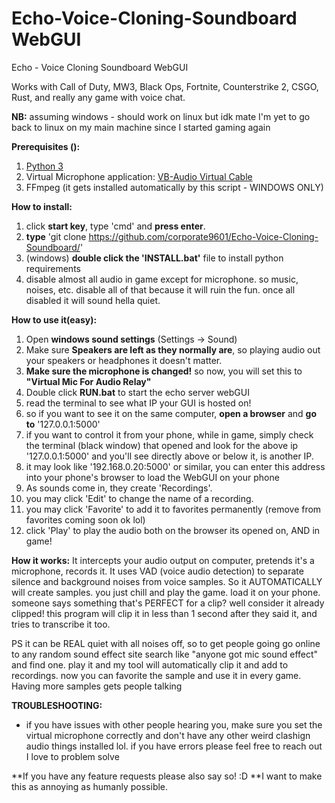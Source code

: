 # Echo-Voice-Cloning-Soundboard WebGUI
Echo - Voice Cloning Soundboard WebGUI

Works with Call of Duty, MW3, Black Ops, Fortnite, Counterstrike 2, CSGO, Rust, and really any game with voice chat. 

**NB:**
assuming windows - should work on linux but idk mate I'm yet to go back to linux on my main machine since I started gaming again

**Prerequisites ():**
1. [Python 3](https://www.python.org/downloads/)
2. Virtual Microphone application: [VB-Audio Virtual Cable](https://vb-audio.com/Cable/)
3. FFmpeg (it gets installed automatically by this script - WINDOWS ONLY)

**How to install:**
1. click **start key**, type 'cmd' and **press enter**.
2. **type** 'git clone https://github.com/corporate9601/Echo-Voice-Cloning-Soundboard/'
3. (windows) **double click the 'INSTALL.bat'** file to install python requirements
4. disable almost all audio in game except for microphone. so music, noises, etc. disable all of that because it will ruin the fun. once all disabled it will sound hella quiet. 

**How to use it(easy):**
1. Open **windows sound settings** (Settings -> Sound)
2. Make sure **Speakers are left as they normally are**, so playing audio out your speakers or headphones it doesn't matter.
3. **Make sure the microphone is changed!** so now, you will set this to **"Virtual Mic For Audio Relay"**
4. Double click **RUN.bat** to start the echo server webGUI
5. read the terminal to see what IP your GUI is hosted on!
6. so if you want to see it on the same computer, **open a browser** and **go to** '127.0.0.1:5000'
7. if you want to control it from your phone, while in game, simply check the terminal (black window) that opened and look for the above ip '127.0.0.1:5000' and you'll see directly above or below it, is another IP.
8. it may look like '192.168.0.20:5000' or similar, you can enter this address into your phone's browser to load the WebGUI on your phone
9. As sounds come in, they create 'Recordings'.
10. you may click 'Edit' to change the name of a recording.
11. you may click 'Favorite' to add it to favorites permanently (remove from favorites coming soon ok lol)
12. click 'Play' to play the audio both on the browser its opened on, AND in game! 

**How it works:**
It intercepts your audio output on computer, pretends it's a microphone, records it. It uses VAD (voice audio detection) to separate silence and background noises from voice samples.
So it AUTOMATICALLY will create samples. you just chill and play the game. load it on your phone. someone says something that's PERFECT for a clip?
well consider it already clipped! this program will clip it in less than 1 second after they said it, and tries to transcribe it too.

PS it can be REAL quiet with all noises off, so to get people going go online to any random sound effect site search like "anyone got mic sound effect" and find one. play it and my tool will automatically clip it and add to recordings. now you can favorite the sample and use it in every game.
Having more samples gets people talking

**TROUBLESHOOTING:**
 - if you have issues with other people hearing you, make sure you set the virtual microphone correctly and don't have any other weird clashign audio things installed lol. if you have errors please feel free to reach out I love to problem solve 


**If you have any feature requests please also say so! :D **I want to make this as annoying as humanly possible. 
